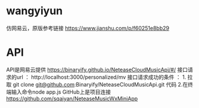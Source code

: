 # wangyiyun
仿网易云，原版参考链接   https://www.jianshu.com/p/f60251e8bb29
# API
API是网易云提供 https://binaryify.github.io/NeteaseCloudMusicApi/#/
接口请求的url ： http://localhost:3000/personalized/mv
接口请求成功的条件 ： 1. 拉取 git clone git@github.com:Binaryify/NeteaseCloudMusicApi.git 代码
                    2.在终端输入命令node app.js
GitHub上是项目连接 https://github.com/sqaiyan/NeteaseMusicWxMiniApp

